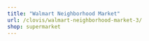```yaml
---
title: "Walmart Neighborhood Market"
url: /clovis/walmart-neighborhood-market-3/
shop: supermarket
---
```

